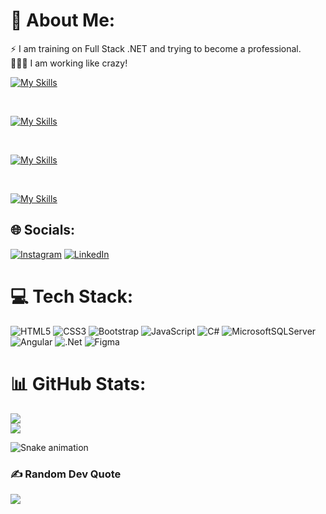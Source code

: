 # 💫 About Me:
⚡ I am training on Full Stack .NET and trying to become a professional.<br>🕵🏼‍♂️ I am working like crazy!

[![My Skills](https://skillicons.dev/icons?i=html,css,bootstrap,js,cs,angular,dotnet)](https://skillicons.dev)

<br>

[![My Skills](https://skillicons.dev/icons?i=mysql,mongodb,sqlite,redis,postgres)](https://skillicons.dev)

<br>

[![My Skills](https://skillicons.dev/icons?i=aws,docker,rabbitmq,redis,elasticsearch,kubernetes)](https://skillicons.dev)

<br>

[![My Skills](https://skillicons.dev/icons?i=github,git,vscode,visualstudio)](https://skillicons.dev)
## 🌐 Socials:
[![Instagram](https://img.shields.io/badge/Instagram-%23E4405F.svg?logo=Instagram&logoColor=white)](https://instagram.com/cengizdeveloper) [![LinkedIn](https://img.shields.io/badge/LinkedIn-%230077B5.svg?logo=linkedin&logoColor=white)](https://linkedin.com/in/tunahancengiz) 

# 💻 Tech Stack:
![HTML5](https://img.shields.io/badge/html5-%23E34F26.svg?style=for-the-badge&logo=html5&logoColor=white) ![CSS3](https://img.shields.io/badge/css3-%231572B6.svg?style=for-the-badge&logo=css3&logoColor=white) ![Bootstrap](https://img.shields.io/badge/bootstrap-%238511FA.svg?style=for-the-badge&logo=bootstrap&logoColor=white) ![JavaScript](https://img.shields.io/badge/javascript-%23323330.svg?style=for-the-badge&logo=javascript&logoColor=%23F7DF1E) ![C#](https://img.shields.io/badge/c%23-%23239120.svg?style=for-the-badge&logo=csharp&logoColor=white) ![MicrosoftSQLServer](https://img.shields.io/badge/Microsoft%20SQL%20Server-CC2927?style=for-the-badge&logo=microsoft%20sql%20server&logoColor=white) ![Angular](https://img.shields.io/badge/angular-%23DD0031.svg?style=for-the-badge&logo=angular&logoColor=white) ![.Net](https://img.shields.io/badge/.NET-5C2D91?style=for-the-badge&logo=.net&logoColor=white) ![Figma](https://img.shields.io/badge/figma-%23F24E1E.svg?style=for-the-badge&logo=figma&logoColor=white)
# 📊 GitHub Stats:
![](https://github-readme-stats.vercel.app/api?username=tunadeveloper&theme=radical&hide_border=false&include_all_commits=true&count_private=false)<br/>
![](https://github-readme-streak-stats.herokuapp.com/?user=tunadeveloper&theme=radical&hide_border=false)<br/>

<img src="https://tunadeveloper.github.io/tunadeveloper/snake.svg" alt="Snake animation" />


###

### ✍️ Random Dev Quote
![](https://quotes-github-readme.vercel.app/api?type=horizontal&theme=radical)
